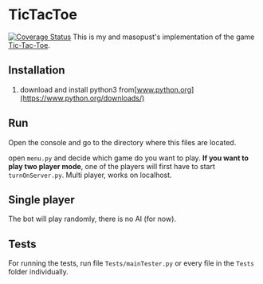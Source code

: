 TicTacToe
=
[![Coverage Status](https://coveralls.io/repos/github/ghribar97/TicTacToe/badge.svg?branch=master)](https://coveralls.io/github/ghribar97/TicTacToe?branch=master)
This is my and masopust's implementation of the game [Tic-Tac-Toe](https://en.wikipedia.org/wiki/Tic-tac-toe).

Installation
-
1. download and install python3 from[www.python.org](https://www.python.org/downloads/) 

Run
-
Open the console and go to the directory where this files are located.

open `menu.py` and decide which game do you want to play.
__If you want to play two player mode__, one of the players will first have to start `turnOnServer.py`.
Multi player, works on localhost.

Single player
- 
The bot will play randomly, there is no AI (for now).

Tests
-
For running the tests, run file `Tests/mainTester.py` or every file in the `Tests` folder individually.
